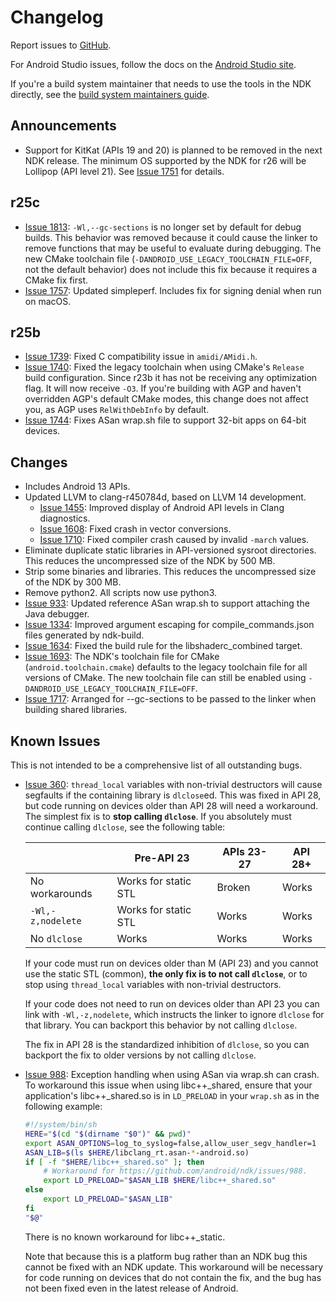 # Changelog

Report issues to [GitHub].

For Android Studio issues, follow the docs on the [Android Studio site].

If you're a build system maintainer that needs to use the tools in the NDK
directly, see the [build system maintainers guide].

[GitHub]: https://github.com/android/ndk/issues
[Android Studio site]: http://tools.android.com/filing-bugs
[build system maintainers guide]: https://android.googlesource.com/platform/ndk/+/master/docs/BuildSystemMaintainers.md


## Announcements

* Support for KitKat (APIs 19 and 20) is planned to be removed in the next NDK
  release. The minimum OS supported by the NDK for r26 will be Lollipop (API
  level 21). See [Issue 1751] for details.

[Issue 1751]: https://github.com/android/ndk/issues/1751

## r25c

* [Issue 1813]: `-Wl,--gc-sections` is no longer set by default for debug
  builds. This behavior was removed because it could cause the linker to remove
  functions that may be useful to evaluate during debugging. The new CMake
  toolchain file (`-DANDROID_USE_LEGACY_TOOLCHAIN_FILE=OFF`, not the default
  behavior) does not include this fix because it requires a CMake fix first.
* [Issue 1757]: Updated simpleperf. Includes fix for signing denial when run on
  macOS.

[Issue 1757]: https://github.com/android/ndk/issues/1757
[Issue 1813]: https://github.com/android/ndk/issues/1813

## r25b

* [Issue 1739]: Fixed C compatibility issue in `amidi/AMidi.h`.
* [Issue 1740]: Fixed the legacy toolchain when using CMake's `Release` build
  configuration. Since r23b it has not be receiving any optimization flag. It
  will now receive `-O3`. If you're building with AGP and haven't overridden
  AGP's default CMake modes, this change does not affect you, as AGP uses
  `RelWithDebInfo` by default.
* [Issue 1744]: Fixes ASan wrap.sh file to support 32-bit apps on 64-bit
  devices.

[Issue 1739]: https://github.com/android/ndk/issues/1739
[Issue 1740]: https://github.com/android/ndk/issues/1740
[Issue 1744]: https://github.com/android/ndk/issues/1744

## Changes

* Includes Android 13 APIs.
* Updated LLVM to clang-r450784d, based on LLVM 14 development.
  * [Issue 1455]: Improved display of Android API levels in Clang diagnostics.
  * [Issue 1608]: Fixed crash in vector conversions.
  * [Issue 1710]: Fixed compiler crash caused by invalid `-march` values.
* Eliminate duplicate static libraries in API-versioned sysroot directories.
  This reduces the uncompressed size of the NDK by 500 MB.
* Strip some binaries and libraries. This reduces the uncompressed size of
  the NDK by 300 MB.
* Remove python2. All scripts now use python3.
* [Issue 933]: Updated reference ASan wrap.sh to support attaching the Java
  debugger.
* [Issue 1334]: Improved argument escaping for compile_commands.json files
  generated by ndk-build.
* [Issue 1634]: Fixed the build rule for the libshaderc_combined target.
* [Issue 1693]: The NDK's toolchain file for CMake (`android.toolchain.cmake`)
  defaults to the legacy toolchain file for all versions of CMake. The new
  toolchain file can still be enabled using
  `-DANDROID_USE_LEGACY_TOOLCHAIN_FILE=OFF`.
* [Issue 1717]: Arranged for --gc-sections to be passed to the linker when
  building shared libraries.

[Issue 933]: https://github.com/android/ndk/issues/933
[Issue 1334]: https://github.com/android/ndk/issues/1334
[Issue 1455]: https://github.com/android/ndk/issues/1455
[Issue 1608]: https://github.com/android/ndk/issues/1608
[Issue 1634]: https://github.com/android/ndk/issues/1634
[Issue 1693]: https://github.com/android/ndk/issues/1693
[Issue 1710]: https://github.com/android/ndk/issues/1710
[Issue 1717]: https://github.com/android/ndk/issues/1717

## Known Issues

This is not intended to be a comprehensive list of all outstanding bugs.

* [Issue 360]: `thread_local` variables with non-trivial destructors will cause
  segfaults if the containing library is `dlclose`ed. This was fixed in API 28,
  but code running on devices older than API 28 will need a workaround. The
  simplest fix is to **stop calling `dlclose`**. If you absolutely must continue
  calling `dlclose`, see the following table:

  |                   | Pre-API 23           |  APIs 23-27   | API 28+ |
  | ----------------- | -------------------- | ------------- | ------- |
  | No workarounds    | Works for static STL | Broken        | Works   |
  | `-Wl,-z,nodelete` | Works for static STL | Works         | Works   |
  | No `dlclose`      | Works                | Works         | Works   |

  If your code must run on devices older than M (API 23) and you cannot use the
  static STL (common), **the only fix is to not call `dlclose`**, or to stop
  using `thread_local` variables with non-trivial destructors.

  If your code does not need to run on devices older than API 23 you can link
  with `-Wl,-z,nodelete`, which instructs the linker to ignore `dlclose` for
  that library. You can backport this behavior by not calling `dlclose`.

  The fix in API 28 is the standardized inhibition of `dlclose`, so you can
  backport the fix to older versions by not calling `dlclose`.

* [Issue 988]: Exception handling when using ASan via wrap.sh can crash. To
  workaround this issue when using libc++_shared, ensure that your application's
  libc++_shared.so is in `LD_PRELOAD` in your `wrap.sh` as in the following
  example:

  ```bash
  #!/system/bin/sh
  HERE="$(cd "$(dirname "$0")" && pwd)"
  export ASAN_OPTIONS=log_to_syslog=false,allow_user_segv_handler=1
  ASAN_LIB=$(ls $HERE/libclang_rt.asan-*-android.so)
  if [ -f "$HERE/libc++_shared.so" ]; then
      # Workaround for https://github.com/android/ndk/issues/988.
      export LD_PRELOAD="$ASAN_LIB $HERE/libc++_shared.so"
  else
      export LD_PRELOAD="$ASAN_LIB"
  fi
  "$@"
   ```

  There is no known workaround for libc++_static.

  Note that because this is a platform bug rather than an NDK bug this cannot be
  fixed with an NDK update. This workaround will be necessary for code running
  on devices that do not contain the fix, and the bug has not been fixed even in
  the latest release of Android.

[Issue 360]: https://github.com/android/ndk/issues/360
[Issue 988]: https://github.com/android/ndk/issues/988
